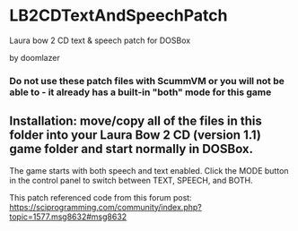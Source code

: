 # LB2CDTextAndSpeechPatch

Laura bow 2 CD text & speech patch for DOSBox

by doomlazer

### Do not use these patch files with ScummVM or you will not be able to  - it already has a built-in "both" mode for this game

## Installation: move/copy all of the files in this folder into your Laura Bow 2 CD (version 1.1) game folder and start normally in DOSBox. 

The game starts with both speech and text enabled. Click the MODE button in the control panel to switch between TEXT, SPEECH, and BOTH.

This patch referenced code from this forum post: https://sciprogramming.com/community/index.php?topic=1577.msg8632#msg8632
